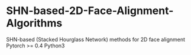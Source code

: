 # SHN-based-2D-Face-Alignment-Algorithms
SHN-based (Stacked Hourglass Network) methods for 2D face alignment
Pytorch >= 0.4
Python3
